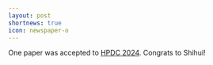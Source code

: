 ```yaml
---
layout: post
shortnews: true
icon: newspaper-o
---
```

One paper was accepted to [HPDC 2024]. Congrats to Shihui!

[HPDC 2024]: https://www.hpdc.org/2024/
